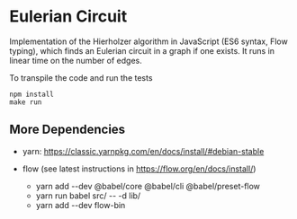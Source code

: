 # Eulerian Circuit

Implementation of the Hierholzer algorithm in JavaScript (ES6 syntax, Flow typing), 
which finds an Eulerian circuit in a graph if one exists. It runs in linear time 
on the number of edges.

To transpile the code and run the tests

    npm install
    make run
  

## More Dependencies

* yarn: https://classic.yarnpkg.com/en/docs/install/#debian-stable

* flow (see latest instructions in https://flow.org/en/docs/install/)
  * yarn add --dev @babel/core @babel/cli @babel/preset-flow
  * yarn run babel src/ -- -d lib/
  * yarn add --dev flow-bin
  
